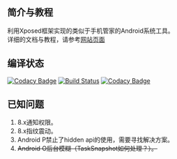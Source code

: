## 简介与教程
利用Xposed框架实现的类似于手机管家的Android系统工具。  
详细的文档与教程，请参考[网站页面](https://tornaco.github.io/X-APM/)


## 编译状态  
[![Codacy Badge](https://api.codacy.com/project/badge/Grade/7da67140876941b784095ad44a32509f)](https://app.codacy.com/app/Tornaco/X-APM?utm_source=github.com&utm_medium=referral&utm_content=Tornaco/X-APM&utm_campaign=badger)
[![Build Status](https://travis-ci.org/Tornaco/X-APM.svg?branch=master)](https://travis-ci.org/Tornaco/X-APM)
[![Codacy Badge](https://api.codacy.com/project/badge/Grade/a78b1d40f139418e9c6ce070986ca7e2)](https://www.codacy.com/app/Tornaco/X-APM?utm_source=github.com&amp;utm_medium=referral&amp;utm_content=Tornaco/X-APM&amp;utm_campaign=Badge_Grade)

## 已知问题
1. 8.x通知权限。
2. 8.x指纹震动。
3. Android P禁止了hidden api的使用，需要寻找解决方案。
4. ~~Android O后台模糊（TaskSnapshot如何处理？）。~~
